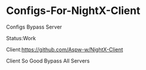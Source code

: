 # Configs-For-NightX-Client
Configs Bypass Server

Status:Work

Client:https://github.com/Aspw-w/NightX-Client

Client So Good Bypass All Servers
